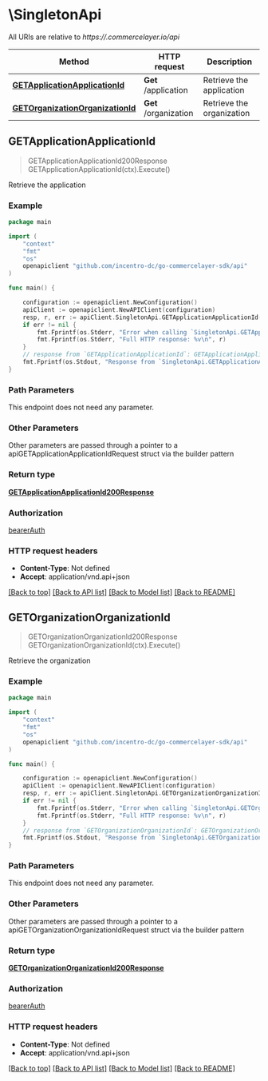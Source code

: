 # \SingletonApi

All URIs are relative to *https://.commercelayer.io/api*

Method | HTTP request | Description
------------- | ------------- | -------------
[**GETApplicationApplicationId**](SingletonApi.md#GETApplicationApplicationId) | **Get** /application | Retrieve the application
[**GETOrganizationOrganizationId**](SingletonApi.md#GETOrganizationOrganizationId) | **Get** /organization | Retrieve the organization



## GETApplicationApplicationId

> GETApplicationApplicationId200Response GETApplicationApplicationId(ctx).Execute()

Retrieve the application



### Example

```go
package main

import (
    "context"
    "fmt"
    "os"
    openapiclient "github.com/incentro-dc/go-commercelayer-sdk/api"
)

func main() {

    configuration := openapiclient.NewConfiguration()
    apiClient := openapiclient.NewAPIClient(configuration)
    resp, r, err := apiClient.SingletonApi.GETApplicationApplicationId(context.Background()).Execute()
    if err != nil {
        fmt.Fprintf(os.Stderr, "Error when calling `SingletonApi.GETApplicationApplicationId``: %v\n", err)
        fmt.Fprintf(os.Stderr, "Full HTTP response: %v\n", r)
    }
    // response from `GETApplicationApplicationId`: GETApplicationApplicationId200Response
    fmt.Fprintf(os.Stdout, "Response from `SingletonApi.GETApplicationApplicationId`: %v\n", resp)
}
```

### Path Parameters

This endpoint does not need any parameter.

### Other Parameters

Other parameters are passed through a pointer to a apiGETApplicationApplicationIdRequest struct via the builder pattern


### Return type

[**GETApplicationApplicationId200Response**](GETApplicationApplicationId200Response.md)

### Authorization

[bearerAuth](../README.md#bearerAuth)

### HTTP request headers

- **Content-Type**: Not defined
- **Accept**: application/vnd.api+json

[[Back to top]](#) [[Back to API list]](../README.md#documentation-for-api-endpoints)
[[Back to Model list]](../README.md#documentation-for-models)
[[Back to README]](../README.md)


## GETOrganizationOrganizationId

> GETOrganizationOrganizationId200Response GETOrganizationOrganizationId(ctx).Execute()

Retrieve the organization



### Example

```go
package main

import (
    "context"
    "fmt"
    "os"
    openapiclient "github.com/incentro-dc/go-commercelayer-sdk/api"
)

func main() {

    configuration := openapiclient.NewConfiguration()
    apiClient := openapiclient.NewAPIClient(configuration)
    resp, r, err := apiClient.SingletonApi.GETOrganizationOrganizationId(context.Background()).Execute()
    if err != nil {
        fmt.Fprintf(os.Stderr, "Error when calling `SingletonApi.GETOrganizationOrganizationId``: %v\n", err)
        fmt.Fprintf(os.Stderr, "Full HTTP response: %v\n", r)
    }
    // response from `GETOrganizationOrganizationId`: GETOrganizationOrganizationId200Response
    fmt.Fprintf(os.Stdout, "Response from `SingletonApi.GETOrganizationOrganizationId`: %v\n", resp)
}
```

### Path Parameters

This endpoint does not need any parameter.

### Other Parameters

Other parameters are passed through a pointer to a apiGETOrganizationOrganizationIdRequest struct via the builder pattern


### Return type

[**GETOrganizationOrganizationId200Response**](GETOrganizationOrganizationId200Response.md)

### Authorization

[bearerAuth](../README.md#bearerAuth)

### HTTP request headers

- **Content-Type**: Not defined
- **Accept**: application/vnd.api+json

[[Back to top]](#) [[Back to API list]](../README.md#documentation-for-api-endpoints)
[[Back to Model list]](../README.md#documentation-for-models)
[[Back to README]](../README.md)


